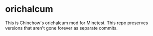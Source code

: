 # orichalcum
This is Chinchow's orichalcum mod for Minetest. This repo preserves versions that aren't gone forever as separate commits.
